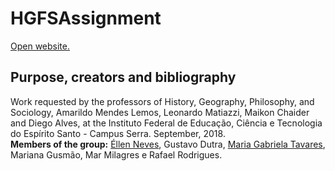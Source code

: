 # HGFSAssignment
[Open website.](https://eosn.github.io/HGFSAssignment/html/inicio.html)

## Purpose, creators and bibliography
Work requested by the professors of History, Geography, Philosophy, and Sociology, Amarildo Mendes Lemos, Leonardo Matiazzi, Maikon Chaider and Diego Alves, at the Instituto Federal de Educação, Ciência e Tecnologia do Espírito Santo - Campus Serra. September, 2018.</br>
<b>Members of the group:</b> [Éllen Neves](https://github.com/Eosn), Gustavo Dutra, [Maria Gabriela Tavares](https://github.com/mabist), Mariana Gusmão, Mar Milagres e Rafael Rodrigues.
